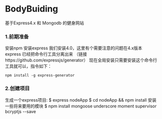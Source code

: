 # BodyBuiding
基于Express4.x 和 Mongodb 的健身网站

<h3>1.前期准备</h3>
安装npm
安装express
  我们安装4.0，这里有个需要注意的问题在4.x版本express 已经把命令行工具分离出来 （链接https://github.com/expressjs/generator）
  现在全局安装只需要安装这个命令行工具就可以，指令如下：
  <pre><code>npm install -g express-generator</code></pre>
<h3>2.创建项目</h3>
生成一个express项目: 
  $ express nodeApp
  $ cd nodeApp && npm install
  安装一些将来要用的模块
  $ npm install mongoose underscore moment supervisor bcryptjs --save
  
  
  
